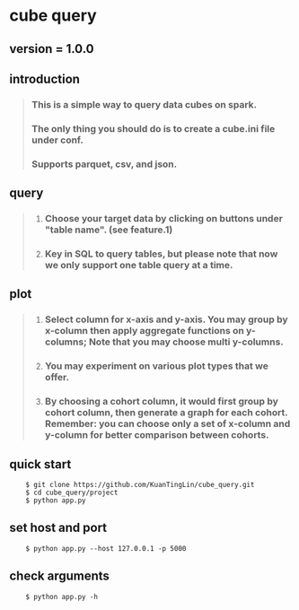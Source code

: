 # cube query
## version = 1.0.0

## introduction
> ### This is a simple way to query data cubes on spark.
> ### The only thing you should do is to create a cube.ini file under conf.
> ### Supports parquet, csv, and json.

## query
> 1. ### Choose your target data by clicking on buttons under "table name". (see feature.1)
> 2. ### Key in SQL to query tables, but please note that now we only support one table query at a time.

## plot
> 1. ### Select column for x-axis and y-axis. You may group by x-column then apply aggregate functions on y-columns; Note that you may choose multi y-columns.
> 2. ### You may experiment on various plot types that we offer.
> 3. ### By choosing a cohort column, it would first group by cohort column, then generate a graph for each cohort. Remember: you can choose only a set of x-column and y-column for better comparison between cohorts.

## quick start
```
    $ git clone https://github.com/KuanTingLin/cube_query.git
    $ cd cube_query/project
    $ python app.py
```

## set host and port
```
    $ python app.py --host 127.0.0.1 -p 5000
```

## check arguments
```
    $ python app.py -h
```
